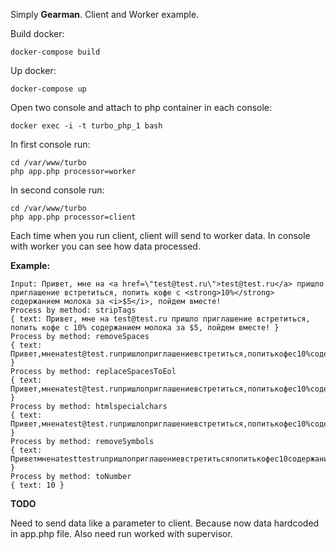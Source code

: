 Simply **Gearman**. Client and Worker example.

Build docker:
```
docker-compose build
```
Up docker:
```
docker-compose up
```

Open two console and attach to php container in each console:
```
docker exec -i -t turbo_php_1 bash
```

In first console run:
```
cd /var/www/turbo
php app.php processor=worker
```
In second console run:
```
cd /var/www/turbo
php app.php processor=client
```

Each time when you run client, client will send to worker data.
In console with worker you can see how data processed.

**Example:**
```
Input: Привет, мне на <a href=\"test@test.ru\">test@test.ru</a> пришло приглашение встретиться, попить кофе с <strong>10%</strong> содержанием молока за <i>$5</i>, пойдем вместе!
Process by method: stripTags
{ text: Привет, мне на test@test.ru пришло приглашение встретиться, попить кофе с 10% содержанием молока за $5, пойдем вместе! }
Process by method: removeSpaces
{ text: Привет,мненаtest@test.ruпришлоприглашениевстретиться,попитькофес10%содержаниеммолоказа$5,пойдемвместе! }
Process by method: replaceSpacesToEol
{ text: Привет,мненаtest@test.ruпришлоприглашениевстретиться,попитькофес10%содержаниеммолоказа$5,пойдемвместе! }
Process by method: htmlspecialchars
{ text: Привет,мненаtest@test.ruпришлоприглашениевстретиться,попитькофес10%содержаниеммолоказа$5,пойдемвместе! }
Process by method: removeSymbols
{ text: Приветмненаtesttestruпришлоприглашениевстретитьсяпопитькофес10содержаниеммолоказа5пойдемвместе }
Process by method: toNumber
{ text: 10 }
```

**TODO**

Need to send data like a parameter to client. Because now data hardcoded in app.php file.
Also need run worked with supervisor.
    



